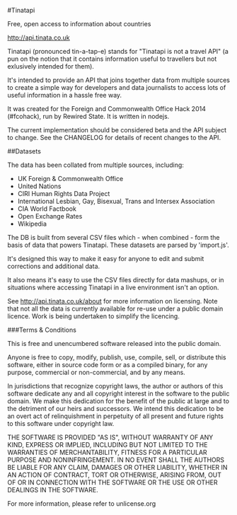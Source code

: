#Tinatapi

Free, open access to information about countries

http://api.tinata.co.uk

Tinatapi (pronounced tin-a-tap-e) stands for "Tinatapi is not a travel API" (a pun on the notion that it contains information useful to travellers but not exlusively intended for them).

It's intended to provide an API that joins together data from multiple sources to create a simple way for developers and data journalists to access lots of useful information in a hassle free way.

It was created for the Foreign and Commonwealth Office Hack 2014 (#fcohack), run by Rewired State. It is written in nodejs. 

The current implementation should be considered beta and the API subject to change. See the CHANGELOG for details of recent changes to the API.

##Datasets

The data has been collated from multiple sources, including:

- UK Foreign & Commonwealth Office
- United Nations
- CIRI Human Rights Data Project
- International Lesbian, Gay, Bisexual, Trans and Intersex Association
- CIA World Factbook
- Open Exchange Rates
- Wikipedia

The DB is built from several CSV files which - when combined - form the basis of data that powers Tinatapi. These datasets are parsed by 'import.js'.

It's designed this way to make it easy for anyone to edit and submit corrections and additional data.

It also means it's easy to use the CSV files directly for data mashups, or in situations where accessing Tinatapi in a live environment isn't an option.

See http://api.tinata.co.uk/about for more information on licensing. Note that  not all the data is currently available for re-use under a public domain licence. Work is being undertaken to simplify the licencing.

###Terms & Conditions

This is free and unencumbered software released into the public domain.

Anyone is free to copy, modify, publish, use, compile, sell, or
distribute this software, either in source code form or as a compiled
binary, for any purpose, commercial or non-commercial, and by any
means.

In jurisdictions that recognize copyright laws, the author or authors
of this software dedicate any and all copyright interest in the
software to the public domain. We make this dedication for the benefit
of the public at large and to the detriment of our heirs and
successors. We intend this dedication to be an overt act of
relinquishment in perpetuity of all present and future rights to this
software under copyright law.

THE SOFTWARE IS PROVIDED "AS IS", WITHOUT WARRANTY OF ANY KIND,
EXPRESS OR IMPLIED, INCLUDING BUT NOT LIMITED TO THE WARRANTIES OF
MERCHANTABILITY, FITNESS FOR A PARTICULAR PURPOSE AND NONINFRINGEMENT.
IN NO EVENT SHALL THE AUTHORS BE LIABLE FOR ANY CLAIM, DAMAGES OR
OTHER LIABILITY, WHETHER IN AN ACTION OF CONTRACT, TORT OR OTHERWISE,
ARISING FROM, OUT OF OR IN CONNECTION WITH THE SOFTWARE OR THE USE OR
OTHER DEALINGS IN THE SOFTWARE.

For more information, please refer to unlicense.org